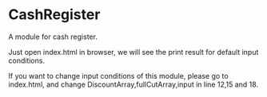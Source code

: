 # CashRegister
A module for cash register.

Just open index.html in browser, we will see the print result for default input conditions.

If you want to change input conditions of this module, please go to index.html, and change DiscountArray,fullCutArray,input in line 12,15 and 18. 
